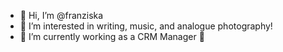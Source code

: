 - 👋 Hi, I’m @franziska
- 👀 I’m interested in writing, music, and analogue photography!
- 🌱 I’m currently working as a CRM Manager 🎉

<!---
franziskapendzialek/franziskapendzialek is a ✨ special ✨ repository because its `README.md` (this file) appears on your GitHub profile.
You can click the Preview link to take a look at your changes.
--->
